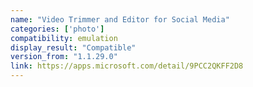 ```yaml
---
name: "Video Trimmer and Editor for Social Media"
categories: ['photo']
compatibility: emulation
display_result: "Compatible"
version_from: "1.1.29.0"
link: https://apps.microsoft.com/detail/9PCC2QKFF2D8
---
```

